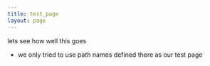```yaml
---
title: test_page
layout: page
---
```


lets see how well this goes

- we only tried to use path names defined there as our test page